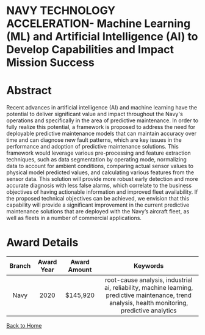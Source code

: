 
NAVY TECHNOLOGY ACCELERATION- Machine Learning (ML) and Artificial Intelligence (AI) to Develop Capabilities and Impact Mission Success
=======================================================================================================================================

# Abstract


Recent advances in artificial intelligence (AI) and machine learning have the potential to deliver significant value and impact throughout the Navy's operations and specifically in the area of predictive maintenance. In order to fully realize this potential, a framework is proposed to address the need for deployable predictive maintenance models that can maintain accuracy over time and can diagnose new fault patterns, which are key issues in the performance and adoption of predictive maintenance solutions. This framework would leverage various pre-processing and feature extraction techniques, such as data segmentation by operating mode, normalizing data to account for ambient conditions, comparing actual sensor values to physical model predicted values, and calculating various features from the sensor data. This solution will provide more robust early detection and more accurate diagnosis with less false alarms, which correlate to the business objectives of having actionable information and improved fleet availability. If the proposed technical objectives can be achieved, we envision that this capability will provide a significant improvement in the current predictive maintenance solutions that are deployed with the Navy’s aircraft fleet, as well as fleets in a number of commercial applications.  

# Award Details

|Branch|Award Year|Award Amount|Keywords|
| :---: | :---: | :---: | :---: |
|Navy|2020|$145,920|root-cause analysis, industrial ai, reliability, machine learning, predictive maintenance, trend analysis, health monitoring, predictive analytics|
  
  


[Back to Home](https://github.com/chrischow/dod_sbir_awards/JH/#2105)